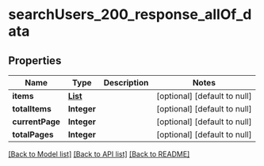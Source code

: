 # searchUsers_200_response_allOf_data
## Properties

| Name | Type | Description | Notes |
|------------ | ------------- | ------------- | -------------|
| **items** | [**List**](UserSummary.md) |  | [optional] [default to null] |
| **totalItems** | **Integer** |  | [optional] [default to null] |
| **currentPage** | **Integer** |  | [optional] [default to null] |
| **totalPages** | **Integer** |  | [optional] [default to null] |

[[Back to Model list]](../README.md#documentation-for-models) [[Back to API list]](../README.md#documentation-for-api-endpoints) [[Back to README]](../README.md)

